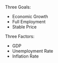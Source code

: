 Three Goals:
- Economic Growth
- Full Employment
- Stable Price

Three Factors:
- GDP
- Unemployment Rate
- Inflation Rate
  